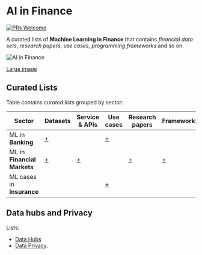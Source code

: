 
# AI in Finance

[![PRs Welcome](https://img.shields.io/badge/PRs-welcome-brightgreen.svg?style=flat-square)](http://makeapullrequest.com)

A curated lists of __Machine Learning in Finance__ that contains _financial data sets_, _research papers_, _use cases_, _programming frameworks_ and so on.

![AI in Finance](https://static.0xcode.in/images/ai-in-finance.png?v=2)

[Large image](https://static.0xcode.in/images/ai-in-finance.large.png)

## Curated Lists

Table contains _curated lists_ grouped by sector:

| Sector | Datasets | Service & APIs | Use cases | Research papers | Frameworks | Community Activities |
| -- | -- | -- | -- | -- | -- | -- |
| ML in __Banking__ | [+](banking/datasets.md) | | [+](banking/cases.md) | | | [Hackatons](banking/hackathons.md), [Conferences](banking/conferences.md) |
| ML in __Financial Markets__ | [+](markets/datasets.md#datasets) | [+](markets/datasets.md#service-apis) | | [+](markets/research_papers.md) | [+](markets/frameworks.md) | [Online cources](markets/courses.md) |
|  ML cases in __Insurance__ | | | [+](insurance/cases.md) | | | |

## Data hubs and Privacy

Lists:

- [Data Hubs](data_hubs.md)
- [Data Privacy](data_privacy.md).
